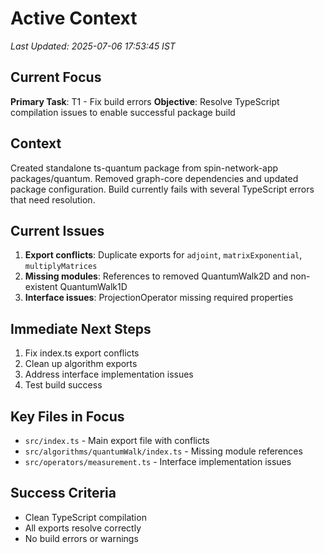 # Active Context
*Last Updated: 2025-07-06 17:53:45 IST*

## Current Focus
**Primary Task**: T1 - Fix build errors
**Objective**: Resolve TypeScript compilation issues to enable successful package build

## Context
Created standalone ts-quantum package from spin-network-app packages/quantum. Removed graph-core dependencies and updated package configuration. Build currently fails with several TypeScript errors that need resolution.

## Current Issues
1. **Export conflicts**: Duplicate exports for `adjoint`, `matrixExponential`, `multiplyMatrices`
2. **Missing modules**: References to removed QuantumWalk2D and non-existent QuantumWalk1D
3. **Interface issues**: ProjectionOperator missing required properties

## Immediate Next Steps
1. Fix index.ts export conflicts
2. Clean up algorithm exports
3. Address interface implementation issues
4. Test build success

## Key Files in Focus
- `src/index.ts` - Main export file with conflicts
- `src/algorithms/quantumWalk/index.ts` - Missing module references
- `src/operators/measurement.ts` - Interface implementation issues

## Success Criteria
- Clean TypeScript compilation
- All exports resolve correctly
- No build errors or warnings
